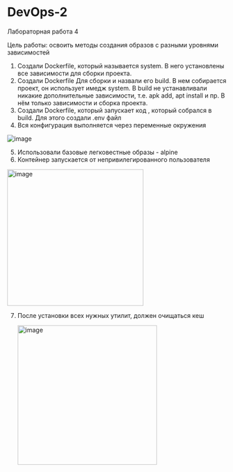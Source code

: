 # DevOps-2

Лабораторная работа 4

Цель работы: освоить методы создания образов с разными уровнями зависимостей

1. Создали Dockerfile, который называется system. В него установлены все зависимости для сборки проекта.
2. Создали Dockerfile Для сборки и назвали его build. В нем собирается проект, он использует имедж system. В build не устанавливали никакие дополнительные зависимости, т.е. apk add, apt install и пр. В нём только зависимости и сборка проекта.
3. Создали Dockerfile, который запускает код , который собрался в build.
Для этого создали .env файл
4. Вся конфигурация выполняется через переменные окружения
   
![image](https://github.com/user-attachments/assets/f5440291-d781-444f-b9e9-a1a2515069a7)

5. Использовали базовые легковестные образы - alpine
6. Контейнер запускается от непривилегированного пользователя

<img width="313" alt="image" src="https://github.com/user-attachments/assets/369a2d2a-840e-48a2-8665-91d652f13017" />


7. После установки всех нужных утилит,	должен очищаться кеш

   <img width="320" alt="image" src="https://github.com/user-attachments/assets/bec07718-721a-4dc8-8f6c-27f4edec25fc" />

